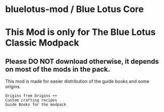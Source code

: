 # bluelotus-mod / Blue Lotus Core

# This Mod is only for The Blue Lotus Classic Modpack
## Please DO NOT download otherwise, it depends on most of the mods in the pack.

This mod is made for easier distribution of the guide books and some origins.

    Origins from Origins ++
    Custom crafting recipes
    Guide Books for the modpack

